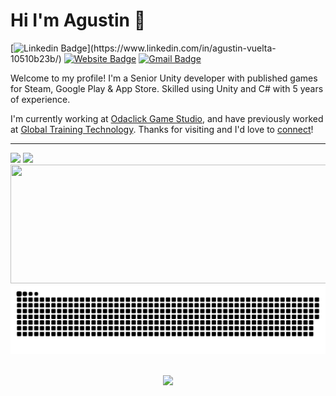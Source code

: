 # Hi I'm Agustin 👋

[![Linkedin Badge](https://img.shields.io/badge/-Linkedin-blue?style=flat&logo=Linkedin&logoColor=white&link=[https://www.linkedin.com/in/agustin-vuelta-10510b23b/](https://www.linkedin.com/in/agustin-vuelta-10510b23b/))](https://www.linkedin.com/in/agustin-vuelta-10510b23b/)
[![Website Badge](https://img.shields.io/badge/-CV-47CCCC?style=flat&logo=Google-Chrome&logoColor=white&link=https://www.imian.com.ar/cv/)](https://www.imian.com.ar/cv/)
[![Gmail Badge](https://img.shields.io/badge/-Mail-c14438?style=flat&logo=Gmail&logoColor=white&link=mailto:vueltaagustin@gmail.com)](mailto:vueltaagustin@gmail.com)

Welcome to my profile! I'm a Senior Unity developer with published games for Steam, Google Play & App Store. Skilled using Unity and C# with 5 years of experience.

I'm currently working at [Odaclick Game Studio](https://www.odaclick.com/en), and have previously worked at [Global Training Technology](https://globaltrainingtechnology.com/). Thanks for visiting and I'd love to [connect](https://www.linkedin.com/in/agustin-vuelta-10510b23b/)!

* * *

<div>
  <img width="470" src="http://github-readme-streak-stats.herokuapp.com?user=Vueltero&theme=highcontrast&exclude_days=Sun%2CSat&date_format=M%20j%5B%2C%20Y%5D" />
  <!-- <img height="170" src="https://github-readme-stats.vercel.app/api?username=Vueltero&show_icons=true&theme=highcontrast&count_private=true&include_all_commits=true" /> -->
  <img height="184" src="https://github-readme-stats.vercel.app/api/top-langs/?username=Vueltero&show_icons=true&theme=highcontrast&count_private=true&include_all_commits=true&layout=compact" />
  <img height="190" width="1000" src="http://github-profile-summary-cards.vercel.app/api/cards/profile-details?username=Vueltero&theme=highcontrast" /> </a>
</div>

<picture>
  <img alt="github contribution grid snake animation" src="https://github.com/Vueltero/Vueltero/blob/main/gcgsa/snk.svg">
</picture>

<br>
<br>

<p align="center"> <a href="https://github.com/Vueltero"> <img src="https://komarev.com/ghpvc/?username=Vueltero&color=blue&style=plastic)" /> </a> </p>
